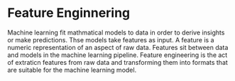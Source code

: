 # Feature Enginnering

Machine learning fit mathmatical models to data in order to derive insights or make predictions. Thse models take features as input. A feature is a numeric representation of an aspect of raw data. Features sit between data and models in the machine learning pipeline. Feature engineering is the act of extraticn features from raw data and transforming them into formats that are suitable for the machine learning model.